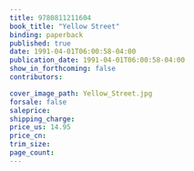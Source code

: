 ```yaml
---
title: 9780811211604
book_title: "Yellow Street"
binding: paperback
published: true
date: 1991-04-01T06:00:58-04:00
publication_date: 1991-04-01T06:00:58-04:00
show_in_forthcoming: false
contributors:

cover_image_path: Yellow_Street.jpg
forsale: false
saleprice:
shipping_charge:
price_us: 14.95
price_cn:
trim_size:
page_count:
---
```


